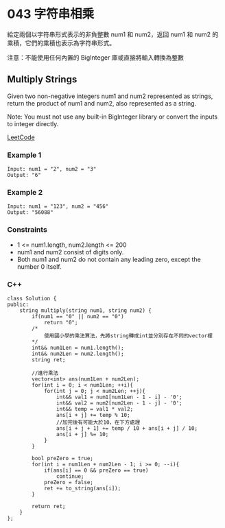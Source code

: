# 043 字符串相乘

給定兩個以字符串形式表示的非負整數 num1 和 num2，返回 num1 和 num2 的乘積，它們的乘積也表示為字符串形式。

注意：不能使用任何內置的 BigInteger 庫或直接將輸入轉換為整數

##  Multiply Strings

Given two non-negative integers num1 and num2 represented as strings, return the product of num1 and num2, also represented as a string.

Note: You must not use any built-in BigInteger library or convert the inputs to integer directly.


[LeetCode](https://leetcode-cn.com/problems/multiply-strings/)

### Example 1

```
Input: num1 = "2", num2 = "3"
Output: "6"
```

### Example 2

```
Input: num1 = "123", num2 = "456"
Output: "56088"
```

### Constraints

* 1 <= num1.length, num2.length <= 200
* num1 and num2 consist of digits only.
* Both num1 and num2 do not contain any leading zero, except the number 0 itself.

### C++ 

```
class Solution {
public:
    string multiply(string num1, string num2) {
        if(num1 == "0" || num2 == "0")
            return "0";
        /*
            使用國小學的乘法算法，先將string轉成int並分別存在不同的vector裡
        */
        int&& num1Len = num1.length();
        int&& num2Len = num2.length();   
        string ret;     

        //進行乘法
        vector<int> ans(num1Len + num2Len);
        for(int i = 0; i < num1Len; ++i){
            for(int j = 0; j < num2Len; ++j){
                int&& val1 = num1[num1Len - 1 - i] - '0';
                int&& val2 = num2[num2Len - 1 - j] - '0';
                int&& temp = val1 * val2;
                ans[i + j] += temp % 10; 
                //加完後有可能大於10，在下方處理              
                ans[i + j + 1] += temp / 10 + ans[i + j] / 10;
                ans[i + j] %= 10;
            }
        }
        
        bool preZero = true;
        for(int i = num1Len + num2Len - 1; i >= 0; --i){
            if(ans[i] == 0 && preZero == true)
                continue;
            preZero = false;
            ret += to_string(ans[i]);
        }

        return ret;
    }
};
```
